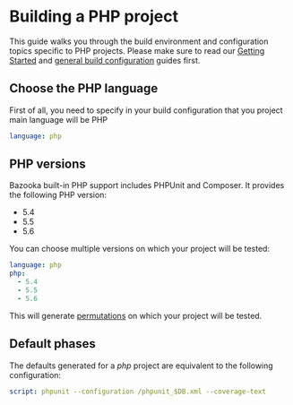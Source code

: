# Building a PHP project

This guide walks you through the build environment and configuration topics specific to PHP projects. Please make sure to read our [Getting Started](./home/getting_started) and [general build configuration](/home/build_configuration) guides first.

## Choose the PHP language

First of all, you need to specify in your build configuration that you project main language will be PHP

```yaml
language: php
```

## PHP versions

Bazooka built-in PHP support includes PHPUnit and Composer. It provides the following PHP version:

* 5.4
* 5.5
* 5.6

You can choose multiple versions on which your project will be tested:

```yaml
language: php
php:
  - 5.4
  - 5.5
  - 5.6
```

This will generate [permutations](/home/permutations) on which your project will be tested.

## Default phases

The defaults generated for a *php* project are equivalent to the following configuration:
```yaml
script: phpunit --configuration /phpunit_$DB.xml --coverage-text
```
